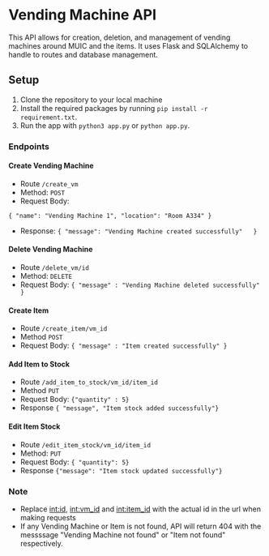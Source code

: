 # Vending Machine API 
This API allows for creation, deletion, and management of vending machines around MUIC and the items. It uses Flask and SQLAlchemy to handle to routes and database management.

## Setup
1. Clone the repository to your local machine 
2. Install the required packages by running `pip install -r requirement.txt`.
3. Run the app with `python3 app.py` or `python app.py`.

### Endpoints 
#### Create Vending Machine 
- Route `/create_vm`
- Method: `POST`
- Request Body: 

`{
    "name": "Vending Machine 1",
    "location": "Room A334"
}`
- Response: 
`{
  "message": "Vending Machine created successfully"  
}`

#### Delete Vending Machine 
- Route `/delete_vm/id`
- Method: `DELETE`
- Request Body: 
`{ "message" : "Vending Machine deleted successfully"
}`

#### Create Item
- Route `/create_item/vm_id`
- Method `POST`
- Request Body:
`{ "message" : "Item created successfully" }`
#### Add Item to Stock
- Route `/add_item_to_stock/vm_id/item_id`
- Method `PUT`
- Request Body:
`{"quantity" : 5}`
- Response `{ "message", "Item stock added successfully"}`
#### Edit Item Stock 
- Route `/edit_item_stock/vm_id/item_id`
- Method: `PUT`
- Request Body: `{ "quantity": 5}`
- Response `{"message": "Item stock updated successfully"}`
### Note
- Replace <int:id>, <int:vm_id> and <int:item_id> with the actual id in the url when making requests
- If any Vending Machine or Item is not found, API will return 404 with the messssage "Vending Machine not found" or "Item not found" respectively.

